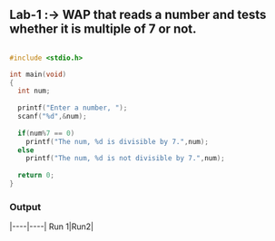 ## Lab-1 :-> WAP that reads a number and tests whether it is multiple of 7 or not.

```c

#include <stdio.h>

int main(void)
{
  int num;
  
  printf("Enter a number, ");
  scanf("%d",&num);
  
  if(num%7 == 0)
    printf("The num, %d is divisible by 7.",num);
  else
    printf("The num, %d is not divisible by 7.",num);
  
  return 0;
}

```

### Output
|----|----|
Run 1|Run2|
